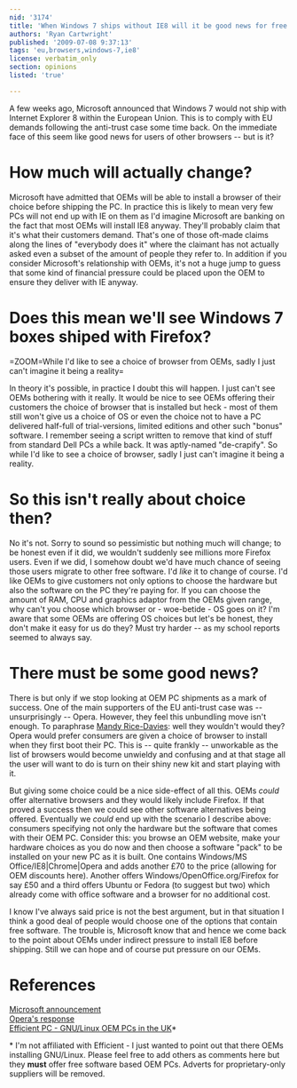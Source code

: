 ```yaml
---
nid: '3174'
title: 'When Windows 7 ships without IE8 will it be good news for free software browsers?'
authors: 'Ryan Cartwright'
published: '2009-07-08 9:37:13'
tags: 'eu,browsers,windows-7,ie8'
license: verbatim_only
section: opinions
listed: 'true'

---
```

A few weeks ago, Microsoft announced that Windows 7 would not ship with Internet Explorer 8 within the European Union. This is to comply with EU demands following the anti-trust case some time back. On the immediate face of this seem like good news for users of other browsers -- but is it?

# How much will actually change?

Microsoft have admitted that OEMs will be able to install a browser of their choice before shipping the PC. In practice this is likely to mean very few PCs will not end up with IE on them as I'd imagine Microsoft are banking on the fact that most OEMs will install IE8 anyway. They'll probably claim that it's what their customers demand. That's one of those oft-made claims along the lines of "everybody does it" where the claimant has not actually asked even a subset of the amount of people they refer to. In addition if you consider Microsoft's relationship with OEMs, it's not a huge jump to guess that some kind of financial pressure could be placed upon the OEM to ensure they deliver with IE anyway.

# Does this mean we'll see Windows 7 boxes shiped with Firefox?

=ZOOM=While I'd like to see a choice of browser from OEMs, sadly I just can't imagine it being a reality=

In theory it's possible, in practice I doubt this will happen. I just can't see OEMs bothering with it really. It would be nice to see OEMs offering their customers the choice of browser that is installed but heck - most of them still won't give us a choice of OS or even the choice not to have a PC delivered half-full of trial-versions, limited editions and other such "bonus" software. I remember seeing a script written to remove that kind of stuff from standard Dell PCs a while back. It was aptly-named "de-crapify". So while I'd like to see a choice of browser, sadly I just can't imagine it being a reality.

# So this isn't really about choice then?

No it's not. Sorry to sound so pessimistic but nothing much will change; to be honest even if it did, we wouldn't suddenly see millions more Firefox users. Even if we did, I somehow doubt we'd have much chance of seeing those users migrate to other free software. I'd _like_ it to change of course. I'd like OEMs to give customers not only options to choose the hardware but also the software on the PC they're paying for. If you can choose the amount of RAM, CPU and graphics adaptor from the OEMs given range, why can't you choose which browser or - woe-betide - OS goes on it? I'm aware that some OEMs are offering OS choices but let's be honest, they don't make it easy for us do they? Must try harder -- as my school reports seemed to always say.

# There must be some good news?

There is but only if we stop looking at OEM PC shipments as a mark of success. One of the main supporters of the EU anti-trust case was -- unsurprisingly -- Opera. However, they feel this unbundling move isn't enough. To paraphrase [Mandy Rice-Davies](http://en.wikipedia.org/wiki/Mandy_Rice-Davies): well they wouldn't would they? Opera would prefer consumers are given a choice of browser to install when they first boot their PC. This is -- quite frankly -- unworkable as the list of browsers would become unwieldy and confusing and at that stage all the user will want to do is turn on their shiny new kit and start playing with it.

But giving some choice could be a nice side-effect of all this. OEMs _could_ offer alternative browsers and they would likely include Firefox. If that proved a success then we could see other software alternatives being offered. Eventually we _could_ end up with the scenario I describe above: consumers specifying not only the hardware but the software that comes with their OEM PC. Consider this: you browse an OEM website, make your hardware choices as you do now and then choose a software "pack" to be installed on your new PC as it is built. One contains Windows/MS Office/IE8|Chrome|Opera and adds another £70 to the price (allowing for OEM discounts here). Another offers Windows/OpenOffice.org/Firefox for say £50 and a third offers Ubuntu or Fedora (to suggest but two) which already come with office software and a browser for no additional cost.

I know I've always said price is not the best argument, but in that situation I think a good deal of people would choose one of the options that contain free software. The trouble is, Microsoft know that and hence we come back to the point about OEMs under indirect pressure to install IE8 before shipping. Still we can hope and of course put pressure on our OEMs.

# References

[Microsoft announcement](http://microsoftontheissues.com/cs/blogs/mscorp/archive/2009/06/11/working-to-fulfill-our-legal-obligations-in-europe-for-windows-7.aspx)  
[Opera's response](http://news.cnet.com/8301-13860_3-10262913-56.html?part=rss&subj=news&tag=2547-1_3-0-5)  
[Efficient PC - GNU/Linux OEM PCs in the UK](http://www.efficientpc.co.uk)*

\* I'm not affiliated with Efficient - I just wanted to point out that there OEMs installing GNU/Linux. Please feel free to add others as comments here but they **must** offer free software based OEM PCs. Adverts for proprietary-only suppliers will be removed.